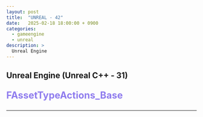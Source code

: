 ```yaml
---
layout: post
title:  "UNREAL - 42"
date:   2025-02-18 18:00:00 + 0900
categories:
  - gameengine
  - unreal
description: >
  Unreal Engine
---
```

## Unreal Engine (Unreal C++ - 31)

<p style = "color:#8f7cee; font-size:25px; font-weight:bold">
FAssetTypeActions_Base
</p>

---

